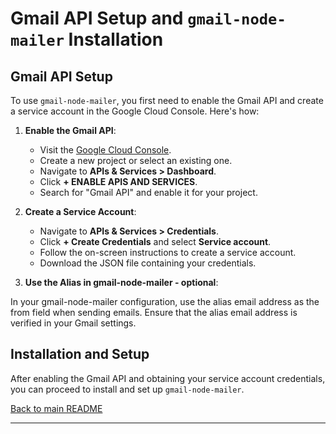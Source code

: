 
# Gmail API Setup and `gmail-node-mailer` Installation

## Gmail API Setup

To use `gmail-node-mailer`, you first need to enable the Gmail API and create a service account in the Google Cloud Console. Here's how:

1. **Enable the Gmail API**:
   - Visit the [Google Cloud Console](https://console.cloud.google.com/).
   - Create a new project or select an existing one.
   - Navigate to **APIs & Services > Dashboard**.
   - Click **+ ENABLE APIS AND SERVICES**.
   - Search for "Gmail API" and enable it for your project.

2. **Create a Service Account**:
   - Navigate to **APIs & Services > Credentials**.
   - Click **+ Create Credentials** and select **Service account**.
   - Follow the on-screen instructions to create a service account.
   - Download the JSON file containing your credentials.

3. **Use the Alias in gmail-node-mailer - optional**:

In your gmail-node-mailer configuration, use the alias email address as the from field when sending emails.
Ensure that the alias email address is verified in your Gmail settings.
## Installation and Setup

After enabling the Gmail API and obtaining your service account credentials, you can proceed to install and set up `gmail-node-mailer`.

[Back to main README](README.md)

---
